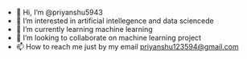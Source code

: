- 👋 Hi, I’m @priyanshu5943
- 👀 I’m interested in artificial intellegence and data sciencede
- 🌱 I’m currently learning machine learning
- 💞️ I’m looking to collaborate on machine learning project
- 📫 How to reach me just by my email priyanshu123594@gmail.com

<!---
priyanshu5943/priyanshu5943 is a ✨ special ✨ repository because its `README.md` (this file) appears on your GitHub profile.
You can click the Preview link to take a look at your changes.
--->
